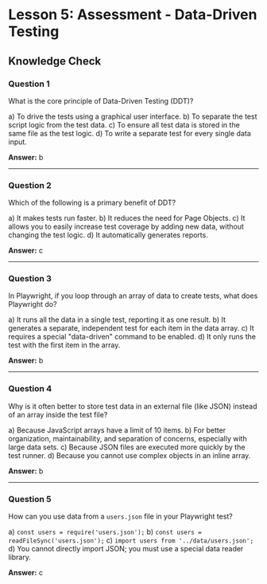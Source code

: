 # Lesson 5: Assessment - Data-Driven Testing

## Knowledge Check

### Question 1

What is the core principle of Data-Driven Testing (DDT)?

a) To drive the tests using a graphical user interface.
b) To separate the test script logic from the test data.
c) To ensure all test data is stored in the same file as the test logic.
d) To write a separate test for every single data input.

**Answer:** b

---

### Question 2

Which of the following is a primary benefit of DDT?

a) It makes tests run faster.
b) It reduces the need for Page Objects.
c) It allows you to easily increase test coverage by adding new data, without changing the test logic.
d) It automatically generates reports.

**Answer:** c

---

### Question 3

In Playwright, if you loop through an array of data to create tests, what does Playwright do?

a) It runs all the data in a single test, reporting it as one result.
b) It generates a separate, independent test for each item in the data array.
c) It requires a special "data-driven" command to be enabled.
d) It only runs the test with the first item in the array.

**Answer:** b

---

### Question 4

Why is it often better to store test data in an external file (like JSON) instead of an array inside the test file?

a) Because JavaScript arrays have a limit of 10 items.
b) For better organization, maintainability, and separation of concerns, especially with large data sets.
c) Because JSON files are executed more quickly by the test runner.
d) Because you cannot use complex objects in an inline array.

**Answer:** b

---

### Question 5

How can you use data from a `users.json` file in your Playwright test?

a) `const users = require('users.json');`
b) `const users = readFileSync('users.json');`
c) `import users from '../data/users.json';`
d) You cannot directly import JSON; you must use a special data reader library.

**Answer:** c